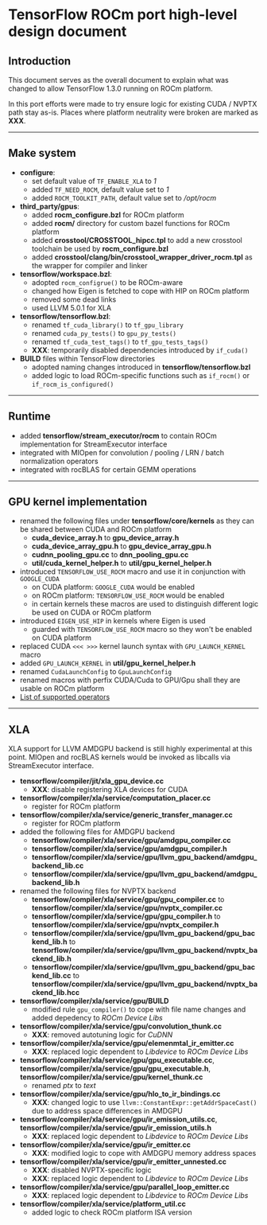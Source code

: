 # TensorFlow ROCm port high-level design document

## Introduction

This document serves as the overall document to explain what was changed to allow TensorFlow 1.3.0 running on ROCm platform.

In this port efforts were made to try ensure logic for existing CUDA / NVPTX path stay as-is. Places where platform neutrality were broken are marked as **XXX**.

---
## Make system

- **configure**:
  - set default value of `TF_ENABLE_XLA` to *1*
  - added `TF_NEED_ROCM`, default value set to *1*
  - added `ROCM_TOOLKIT_PATH`, default value set to */opt/rocm*
- **third_party/gpus**:
  - added **rocm_configure.bzl** for ROCm platform
  - added **rocm/** directory for custom bazel functions for ROCm platform
  - added **crosstool/CROSSTOOL_hipcc.tpl** to add a new crosstool toolchain be used by **rocm_configure.bzl**
  - added **crosstool/clang/bin/crosstool_wrapper_driver_rocm.tpl** as the wrapper for compiler and linker
- **tensorflow/workspace.bzl**:
  - adopted `rocm_configrue()` to be ROCm-aware
  - changed how Eigen is fetched to cope with HIP on ROCm platform
  - removed some dead links
  - used LLVM 5.0.1 for XLA
- **tensorflow/tensorflow.bzl**:
  - renamed `tf_cuda_library()` to `tf_gpu_library`
  - renamed `cuda_py_tests()` to `gpu_py_tests()`
  - renamed `tf_cuda_test_tags()` to `tf_gpu_tests_tags()`
  - **XXX**: temporarily disabled dependencies introduced by `if_cuda()`
- **BUILD** files within TensorFlow directories
  - adopted naming changes introduced in **tensorflow/tensorflow.bzl**
  - added logic to load ROCm-specific functions such as `if_rocm()` or `if_rocm_is_configured()`

---
## Runtime

- added **tensorflow/stream_executor/rocm** to contain ROCm implementation for StreamExecutor interface
- integrated with MIOpen for convolution / pooling / LRN / batch normalization operators
- integrated with rocBLAS for certain GEMM operations

---
## GPU kernel implementation

- renamed the following files under **tensorflow/core/kernels** as they can be shared between CUDA and ROCm platform
  - **cuda_device_array.h** to **gpu_device_array.h**
  - **cuda_device_array_gpu.h** to **gpu_device_array_gpu.h**
  - **cudnn_pooling_gpu.cc** to **dnn_pooling_gpu.cc**
  - **util/cuda_kernel_helper.h** to **util/gpu_kernel_helper.h**
- introduced `TENSORFLOW_USE_ROCM` macro and use it in conjunction with `GOOGLE_CUDA`
  - on CUDA platform: `GOOGLE_CUDA` would be enabled
  - on ROCm platform: `TENSORFLOW_USE_ROCM` would be enabled
  - in certain kernels these macros are used to distinguish different logic be used on CUDA or ROCm platform
- introduced `EIGEN_USE_HIP` in kernels where Eigen is used
  - guarded with `TENSORFLOW_USE_ROCM` macro so they won't be enabled on CUDA platform
- replaced CUDA `<<< >>>` kernel launch syntax with `GPU_LAUNCH_KERNEL` macro
- added `GPU_LAUNCH_KERNEL` in **util/gpu_kernel_helper.h**
- renamed `CudaLaunchConfig` to `GpuLaunchConfig`
- renamed macros with perfix CUDA/Cuda to GPU/Gpu shall they are usable on ROCm platform
- [List of supported operators](rocm_docs/core_kernels.md)


---
## XLA

XLA support for LLVM AMDGPU backend is still highly experimental at this point. MIOpen and rocBLAS kernels would be invoked as libcalls via StreamExecutor interface.

- **tensorflow/compiler/jit/xla_gpu_device.cc**
  - **XXX**: disable registering XLA devices for CUDA
- **tensorflow/compiler/xla/service/computation_placer.cc**
  - register for ROCm platform
- **tensorflow/compiler/xla/service/generic_transfer_manager.cc**
  - register for ROCm platform
- added the following files for AMDGPU backend
  - **tensorflow/compiler/xla/service/gpu/amdgpu_compiler.cc**
  - **tensorflow/compiler/xla/service/gpu/amdgpu_compiler.h**
  - **tensorflow/compiler/xla/service/gpu/llvm_gpu_backend/amdgpu_backend_lib.cc**
  - **tensorflow/compiler/xla/service/gpu/llvm_gpu_backend/amdgpu_backend_lib.h**
- renamed the following files for NVPTX backend
  - **tensorflow/compiler/xla/service/gpu/gpu_compiler.cc** to **tensorflow/compiler/xla/service/gpu/nvptx_compiler.cc**
  - **tensorflow/compiler/xla/service/gpu/gpu_compiler.h** to **tensorflow/compiler/xla/service/gpu/nvptx_compiler.h**
  - **tensorflow/compiler/xla/service/gpu/llvm_gpu_backend/gpu_backend_lib.h** to **tensorflow/compiler/xla/service/gpu/llvm_gpu_backend/nvptx_backend_lib.h**
  - **tensorflow/compiler/xla/service/gpu/llvm_gpu_backend/gpu_backend_lib.cc** to **tensorflow/compiler/xla/service/gpu/llvm_gpu_backend/nvptx_backend_lib.hcc**
- **tensorflow/compiler/xla/service/gpu/BUILD**
  - modified rule `gpu_compiler()` to cope with file name changes and added depedency to *ROCm Device Libs*
- **tensorflow/compiler/xla/service/gpu/convolution_thunk.cc**
  - **XXX**: removed autotuning logic for *CuDNN*
- **tensorflow/compiler/xla/service/gpu/elemenmtal_ir_emitter.cc**
  - **XXX**: replaced logic dependent to *Libdevice* to *ROCm Device Libs*
- **tensorflow/compiler/xla/service/gpu/gpu_executable.cc**, **tensorflow/compiler/xla/service/gpu/gpu_executable.h**, **tensorflow/compiler/xla/service/gpu/kernel_thunk.cc**
  - renamed *ptx* to *text*
- **tensorflow/compiler/xla/service/gpu/hlo_to_ir_bindings.cc**
  - **XXX**: changed logic to use `llvm::ConstantExpr::getAddrSpaceCast()` due to address space differences in AMDGPU
- **tensorflow/compiler/xla/service/gpu/ir_emission_utils.cc**, **tensorflow/compiler/xla/service/gpu/ir_emission_utils.h**
  - **XXX**: replaced logic dependent to *Libdevice* to *ROCm Device Libs*
- **tensorflow/compiler/xla/service/gpu/ir_emitter.cc**
  - **XXX**: modified logic to cope with AMDGPU memory address spaces
- **tensorflow/compiler/xla/service/gpu/ir_emitter_unnested.cc**
  - **XXX**: disabled NVPTX-specific logic
  - **XXX**: replaced logic dependent to *Libdevice* to *ROCm Device Libs*
- **tensorflow/compiler/xla/service/gpu/parallel_loop_emitter.cc**
  - **XXX**: replaced logic dependent to *Libdevice* to *ROCm Device Libs*
- **tensorflow/compiler/xla/service/platform_util.cc**
  - added logic to check ROCm platform ISA version
